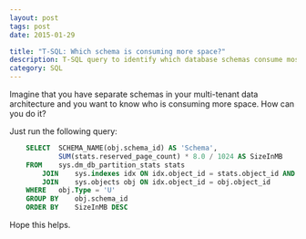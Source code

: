```yaml
---
layout: post
tags: post
date: 2015-01-29

title: "T-SQL: Which schema is consuming more space?"
description: T-SQL query to identify which database schemas consume most space in multi-tenant architectures using sys.dm_db_partition_stats.
category: SQL
---
```


Imagine that you have separate schemas in your multi-tenant data architecture and you want to know who is consuming more space. How can you do it?

Just run the following query:

```sql
    SELECT  SCHEMA_NAME(obj.schema_id) AS 'Schema',
            SUM(stats.reserved_page_count) * 8.0 / 1024 AS SizeInMB
    FROM    sys.dm_db_partition_stats stats
        JOIN    sys.indexes idx ON idx.object_id = stats.object_id AND idx.index_id = stats.index_id
        JOIN    sys.objects obj ON idx.object_id = obj.object_id
    WHERE   obj.Type = 'U'
    GROUP BY    obj.schema_id
    ORDER BY    SizeInMB DESC
```

Hope this helps.
